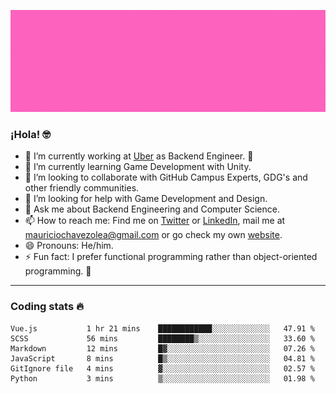 ![Banner](banner.gif)

### ¡Hola! 🤓

- 🔭 I’m currently working at [Uber](https://uber.com) as Backend Engineer. 🚗
- 🌱 I’m currently learning Game Development with Unity.
- 👯 I’m looking to collaborate with GitHub Campus Experts, GDG's and other friendly communities.
- 🤔 I’m looking for help with Game Development and Design.
- 💬 Ask me about Backend Engineering and Computer Science.
- 📫 How to reach me: Find me on [Twitter](https://twitter.com/ultr4nerd) or [LinkedIn](https://www.linkedin.com/in/ultr4nerd), mail me at [mauriciochavezolea@gmail.com](mailto:mauriciochavezolea@gmail.com) or go check my own [website](https://mauriciochavez.dev).
- 😄 Pronouns: He/him. 
- ⚡ Fun fact: I prefer functional programming rather than object-oriented programming. 🤭
---

### Coding stats 🔥

<!--START_SECTION:waka-->

```text
Vue.js           1 hr 21 mins    ████████████░░░░░░░░░░░░░   47.91 %
SCSS             56 mins         ████████▒░░░░░░░░░░░░░░░░   33.60 %
Markdown         12 mins         █▓░░░░░░░░░░░░░░░░░░░░░░░   07.26 %
JavaScript       8 mins          █▒░░░░░░░░░░░░░░░░░░░░░░░   04.81 %
GitIgnore file   4 mins          ▓░░░░░░░░░░░░░░░░░░░░░░░░   02.57 %
Python           3 mins          ▒░░░░░░░░░░░░░░░░░░░░░░░░   01.98 %
```

<!--END_SECTION:waka-->
